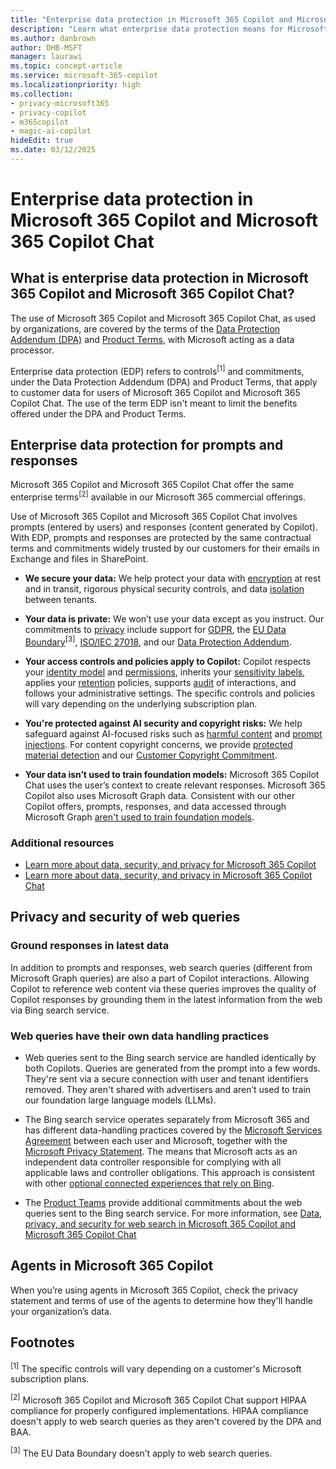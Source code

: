 ```yaml
---
title: "Enterprise data protection in Microsoft 365 Copilot and Microsoft 365 Copilot Chat"
description: "Learn what enterprise data protection means for Microsoft 365 Copilot and Microsoft 365 Copilot Chat."
ms.author: danbrown
author: DHB-MSFT
manager: laurawi
ms.topic: concept-article
ms.service: microsoft-365-copilot
ms.localizationpriority: high
ms.collection: 
- privacy-microsoft365
- privacy-copilot
- m365copilot
- magic-ai-copilot
hideEdit: true
ms.date: 03/12/2025
---
```


# Enterprise data protection in Microsoft 365 Copilot and Microsoft 365 Copilot Chat

## What is enterprise data protection in Microsoft 365 Copilot and Microsoft 365 Copilot Chat?

The use of Microsoft 365 Copilot and Microsoft 365 Copilot Chat, as used by organizations, are covered by the terms of the [Data Protection Addendum (DPA)](https://www.microsoft.com/licensing/docs/view/Microsoft-Products-and-Services-Data-Protection-Addendum-DPA) and [Product Terms](https://www.microsoft.com/licensing/terms/product/PrivacyandSecurityTerms/all), with Microsoft acting as a data processor.

Enterprise data protection (EDP) refers to controls<sup>[1]</sup> and commitments, under the Data Protection Addendum (DPA) and Product Terms, that apply to customer data for users of Microsoft 365 Copilot and Microsoft 365 Copilot Chat. The use of the term EDP isn't meant to limit the benefits offered under the DPA and Product Terms.  

## Enterprise data protection for prompts and responses

Microsoft 365 Copilot and Microsoft 365 Copilot Chat offer the same enterprise terms<sup>[2]</sup> available in our Microsoft 365 commercial offerings.

Use of Microsoft 365 Copilot and Microsoft 365 Copilot Chat involves prompts (entered by users) and responses (content generated by Copilot). With EDP, prompts and responses are protected by the same contractual terms and commitments widely trusted by our customers for their emails in Exchange and files in SharePoint.

- **We secure your data:** We help protect your data with [encryption](/purview/office-365-encryption-in-the-microsoft-cloud-overview) at rest and in transit, rigorous physical security controls, and data [isolation](/compliance/assurance/assurance-microsoft-365-isolation-controls) between tenants.

- **Your data is private:** We won’t use your data except as you instruct. Our commitments to [privacy](https://www.microsoft.com/trust-center/privacy) include support for [GDPR](/compliance/regulatory/gdpr), the [EU Data Boundary](/privacy/eudb/eu-data-boundary-learn)<sup>[3]</sup>, [ISO/IEC 27018](/compliance/regulatory/offering-ISO-27018), and our [Data Protection Addendum](https://www.microsoft.com/licensing/docs/view/Microsoft-Products-and-Services-Data-Protection-Addendum-DPA).

- **Your access controls and policies apply to Copilot:** Copilot respects your [identity model](microsoft-365-copilot-privacy.md#how-does-microsoft-365-copilot-protect-organizational-data) and [permissions](microsoft-365-copilot-privacy.md#how-does-microsoft-365-copilot-use-your-proprietary-organizational-data), inherits your [sensitivity labels](/purview/sensitivity-labels#sensitivity-labels-and-microsoft-365-copilot), applies your [retention](/purview/retention-policies-copilot) policies, supports [audit](/purview/audit-search?tabs=microsoft-purview-portal) of interactions, and follows your administrative settings. The specific controls and policies will vary depending on the underlying subscription plan.

- **You're protected against AI security and copyright risks:** We help safeguard against AI-focused risks such as [harmful content](microsoft-365-copilot-privacy.md#how-does-copilot-block-harmful-content) and [prompt injections](microsoft-365-copilot-privacy.md#does-copilot-block-prompt-injections-jailbreak-attacks). For content copyright concerns, we provide [protected material detection](microsoft-365-copilot-privacy.md#does-copilot-provide-protected-material-detection) and our [Customer Copyright Commitment](https://blogs.microsoft.com/on-the-issues/2023/09/07/copilot-copyright-commitment-ai-legal-concerns/).

- **Your data isn’t used to train foundation models:** Microsoft 365 Copilot Chat uses the user’s context to create relevant responses. Microsoft 365 Copilot also uses Microsoft Graph data. Consistent with our other Copilot offers, prompts, responses, and data accessed through Microsoft Graph [aren't used to train foundation models](https://blogs.microsoft.com/on-the-issues/2024/03/28/data-protection-responsible-ai-azure-copilot/).

### Additional resources

- [Learn more about data, security, and privacy for Microsoft 365 Copilot](microsoft-365-copilot-privacy.md)
- [Learn more about data, security, and privacy in Microsoft 365 Copilot Chat](/copilot/privacy-and-protections)

## Privacy and security of web queries

### Ground responses in latest data

In addition to prompts and responses, web search queries (different from Microsoft Graph queries) are also a part of Copilot interactions. Allowing Copilot to reference web content via these queries improves the quality of Copilot responses by grounding them in the latest information from the web via Bing search service.

### Web queries have their own data handling practices

- Web queries sent to the Bing search service are handled identically by both Copilots. Queries are generated from the prompt into a few words. They're sent via a secure connection with user and tenant identifiers removed. They aren't shared with advertisers and aren’t used to train our foundation large language models (LLMs).

- The Bing search service operates separately from Microsoft 365 and has different data-handling practices covered by the [Microsoft Services Agreement](https://www.microsoft.com/servicesagreement) between each user and Microsoft, together with the [Microsoft Privacy Statement](https://www.microsoft.com/privacy/privacystatement). The means that Microsoft acts as an independent data controller responsible for complying with all applicable laws and controller obligations. This approach is consistent with other [optional connected experiences that rely on Bing](/microsoft-365-apps/privacy/optional-connected-experiences#experiences-that-rely-on-bing).  

- The [Product Teams](https://www.microsoft.com/licensing/terms/product/PrivacyandSecurityTerms/all) provide additional commitments about the web queries sent to the Bing search service. For more information, see [Data, privacy, and security for web search in Microsoft 365 Copilot and Microsoft 365 Copilot Chat](manage-public-web-access.md)

## Agents in Microsoft 365 Copilot

When you’re using agents in Microsoft 365 Copilot, check the privacy statement and terms of use of the agents to determine how they'll handle your organization’s data.

## Footnotes

<sup>[1]</sup> The specific controls will vary depending on a customer's Microsoft subscription plans.

<sup>[2]</sup> Microsoft 365 Copilot and Microsoft 365 Copilot Chat support HIPAA compliance for properly configured implementations. HIPAA compliance doesn't apply to web search queries as they aren't covered by the DPA and BAA.

<sup>[3]</sup> The EU Data Boundary doesn’t apply to web search queries.